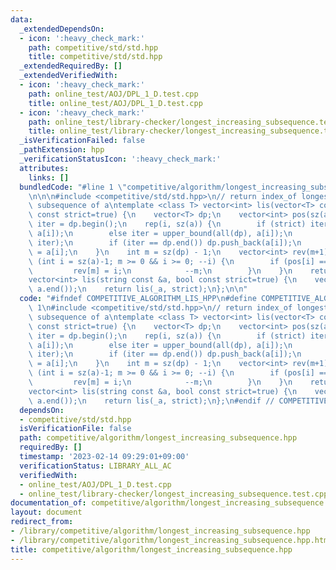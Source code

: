```yaml
---
data:
  _extendedDependsOn:
  - icon: ':heavy_check_mark:'
    path: competitive/std/std.hpp
    title: competitive/std/std.hpp
  _extendedRequiredBy: []
  _extendedVerifiedWith:
  - icon: ':heavy_check_mark:'
    path: online_test/AOJ/DPL_1_D.test.cpp
    title: online_test/AOJ/DPL_1_D.test.cpp
  - icon: ':heavy_check_mark:'
    path: online_test/library-checker/longest_increasing_subsequence.test.cpp
    title: online_test/library-checker/longest_increasing_subsequence.test.cpp
  _isVerificationFailed: false
  _pathExtension: hpp
  _verificationStatusIcon: ':heavy_check_mark:'
  attributes:
    links: []
  bundledCode: "#line 1 \"competitive/algorithm/longest_increasing_subsequence.hpp\"\
    \n\n\n#include <competitive/std/std.hpp>\n// return index_of longest increasing\
    \ subsequence of a\ntemplate <class T> vector<int> lis(vector<T> const &a, bool\
    \ const strict=true) {\n    vector<T> dp;\n    vector<int> pos(sz(a));\n    auto\
    \ iter = dp.begin();\n    rep(i, sz(a)) {\n        if (strict) iter = lower_bound(all(dp),\
    \ a[i]);\n        else iter = upper_bound(all(dp), a[i]);\n        pos[i] = distance(dp.begin(),\
    \ iter);\n        if (iter == dp.end()) dp.push_back(a[i]);\n        else *iter\
    \ = a[i];\n    }\n    int m = sz(dp) - 1;\n    vector<int> rev(m+1);\n    for\
    \ (int i = sz(a)-1; m >= 0 && i >= 0; --i) {\n        if (pos[i] == m) {\n   \
    \         rev[m] = i;\n            --m;\n        }\n    }\n    return rev;\n};\n\
    vector<int> lis(string const &a, bool const strict=true) {\n    vector<char> _a(a.begin(),\
    \ a.end());\n    return lis(_a, strict);\n};\n\n"
  code: "#ifndef COMPETITIVE_ALGORITHM_LIS_HPP\n#define COMPETITIVE_ALGORITHM_LIS_HPP\
    \ 1\n#include <competitive/std/std.hpp>\n// return index_of longest increasing\
    \ subsequence of a\ntemplate <class T> vector<int> lis(vector<T> const &a, bool\
    \ const strict=true) {\n    vector<T> dp;\n    vector<int> pos(sz(a));\n    auto\
    \ iter = dp.begin();\n    rep(i, sz(a)) {\n        if (strict) iter = lower_bound(all(dp),\
    \ a[i]);\n        else iter = upper_bound(all(dp), a[i]);\n        pos[i] = distance(dp.begin(),\
    \ iter);\n        if (iter == dp.end()) dp.push_back(a[i]);\n        else *iter\
    \ = a[i];\n    }\n    int m = sz(dp) - 1;\n    vector<int> rev(m+1);\n    for\
    \ (int i = sz(a)-1; m >= 0 && i >= 0; --i) {\n        if (pos[i] == m) {\n   \
    \         rev[m] = i;\n            --m;\n        }\n    }\n    return rev;\n};\n\
    vector<int> lis(string const &a, bool const strict=true) {\n    vector<char> _a(a.begin(),\
    \ a.end());\n    return lis(_a, strict);\n};\n#endif // COMPETITIVE_ALGORITHM_LIS_HPP"
  dependsOn:
  - competitive/std/std.hpp
  isVerificationFile: false
  path: competitive/algorithm/longest_increasing_subsequence.hpp
  requiredBy: []
  timestamp: '2023-02-14 09:29:01+09:00'
  verificationStatus: LIBRARY_ALL_AC
  verifiedWith:
  - online_test/AOJ/DPL_1_D.test.cpp
  - online_test/library-checker/longest_increasing_subsequence.test.cpp
documentation_of: competitive/algorithm/longest_increasing_subsequence.hpp
layout: document
redirect_from:
- /library/competitive/algorithm/longest_increasing_subsequence.hpp
- /library/competitive/algorithm/longest_increasing_subsequence.hpp.html
title: competitive/algorithm/longest_increasing_subsequence.hpp
---
```

